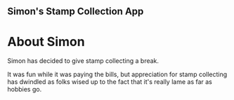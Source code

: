 Simon's Stamp Collection App
---

# About Simon 

Simon has decided to give stamp collecting a break.

It was fun while it was paying the bills, but appreciation for stamp collecting has dwindled
as folks wised up to the fact that it's really lame as far as hobbies go.